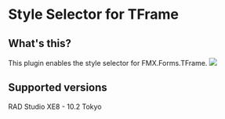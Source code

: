 # Style Selector for TFrame

## What's this?

This plugin enables the style selector for FMX.Forms.TFrame.
![](http://i.imgur.com/ZNw1eJ8.png)

## Supported versions

RAD Studio XE8 - 10.2 Tokyo
